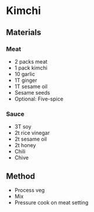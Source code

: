 # Kimchi
## Materials
### Meat
* 2 packs meat
* 1 pack kimchi
* 10 garlic
* 1T ginger
* 1T sesame oil
* Sesame seeds
* Optional: Five-spice

### Sauce
* 3T soy
* 2t rice vinegar
* 2t sesame oil
* 2t honey
* Chili
* Chive

## Method
* Process veg
* Mix
* Pressure cook on meat setting
